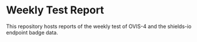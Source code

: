 Weekly Test Report
==================

This repository hosts reports of the weekly test of OVIS-4 and the shields-io
endpoint badge data.
